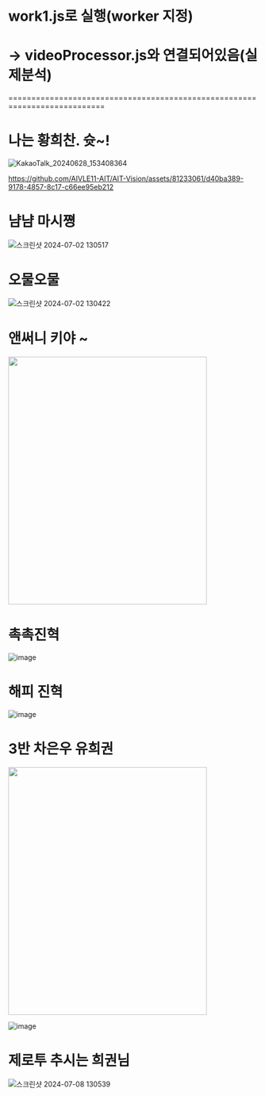 # work1.js로 실행(worker 지정)
# -> videoProcessor.js와 연결되어있음(실제분석)
===========================================================================
# 나는 황희찬. 슛~!

![KakaoTalk_20240628_153408364](https://github.com/AIVLE11-AIT/AIT-Vision/assets/81233061/e5dd2df6-5c0b-4ba2-b2c1-d815a25a6383)

https://github.com/AIVLE11-AIT/AIT-Vision/assets/81233061/d40ba389-9178-4857-8c17-c66ee95eb212

# 냠냠 마시쪙
![스크린샷 2024-07-02 130517](https://github.com/AIVLE11-AIT/AIT-frontend/assets/86431761/fcaf841b-6141-4230-8b4f-604061be90f6)
# 오물오물
![스크린샷 2024-07-02 130422](https://github.com/AIVLE11-AIT/AIT-frontend/assets/86431761/aaadcf7f-1f87-40de-b68b-f84eb13ce695)

# 앤써니 키야 ~
<img src="https://github.com/AIVLE11-AIT/AIT-Vision/assets/92067715/7329ab50-37be-47fe-bb79-0f24d9e6e0bb" width="400" height="500"/>

# 촉촉진혁
![image](https://github.com/AIVLE11-AIT/AIT-Vision/assets/92067715/b0ac5938-3c6c-44a8-96ef-329d4f1c2c78)

# 해피 진혁
![image](https://github.com/AIVLE11-AIT/AIT-Vision/assets/87623609/87a23b9b-8053-407a-b830-032e85b1eeb0)

# 3반 차은우 유희권
<img src="https://github.com/AIVLE11-AIT/AIT-Vision/assets/92067715/80da4e32-d0d6-41fd-9180-ed8b9caf9d04" width="400" height="500" />

![image](https://github.com/AIVLE11-AIT/AIT-Vision/assets/92067715/567db927-0464-4874-a3fc-47ee9ca2259d)

# 제로투 추시는 희권님
![스크린샷 2024-07-08 130539](https://github.com/AIVLE11-AIT/AIT-Vision/assets/162882540/7cffb244-ba0f-49f1-8385-ec01c40f81ed)
